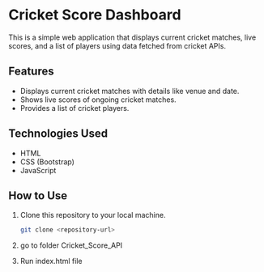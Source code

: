 # Cricket Score Dashboard

This is a simple web application that displays current cricket matches, live scores, and a list of players using data fetched from cricket APIs.

## Features

- Displays current cricket matches with details like venue and date.
- Shows live scores of ongoing cricket matches.
- Provides a list of cricket players.

## Technologies Used

- HTML
- CSS (Bootstrap)
- JavaScript

## How to Use

1. Clone this repository to your local machine.

   ```bash
   git clone <repository-url>

2. go to folder Cricket_Score_API

3. Run index.html file